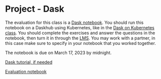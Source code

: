 # Project - Dask

The evaluation for this class is a [Dask notebook](https://github.com/SupaeroDataScience/DE/blob/master/notebooks/EvaluationDaskMLTaxyCabEmpty.ipynb). You should run this notebook on a Daskhub using Kubernetes, like in the [Dask on Kubernetes class](https://supaerodatascience.github.io/DE/2_5_dask.html). You should complete the exercises and answer the questions in the notebook, then turn it in through the [LMS](https://lms.isae.fr/mod/assign/view.php?id=103701). You may work with a partner, in this case make sure to specify in your notebook that you worked together.

The notebook is due on March 17, 2023 by midnight.

[Dask tutorial, if needed](https://github.com/dask/dask-tutorial)

[Evaluation notebook](https://github.com/SupaeroDataScience/DE/blob/master/notebooks/EvaluationDaskMLTaxyCabEmpty.ipynb)
